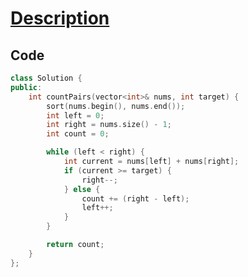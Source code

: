 # [Description](https://leetcode.cn/problems/count-pairs-whose-sum-is-less-than-target/)

## Code

```cpp
class Solution {
public:
    int countPairs(vector<int>& nums, int target) {
        sort(nums.begin(), nums.end());
        int left = 0;
        int right = nums.size() - 1;
        int count = 0;

        while (left < right) {
            int current = nums[left] + nums[right];
            if (current >= target) {
                right--;
            } else {
                count += (right - left);
                left++;
            }
        }

        return count;
    }
};
```

